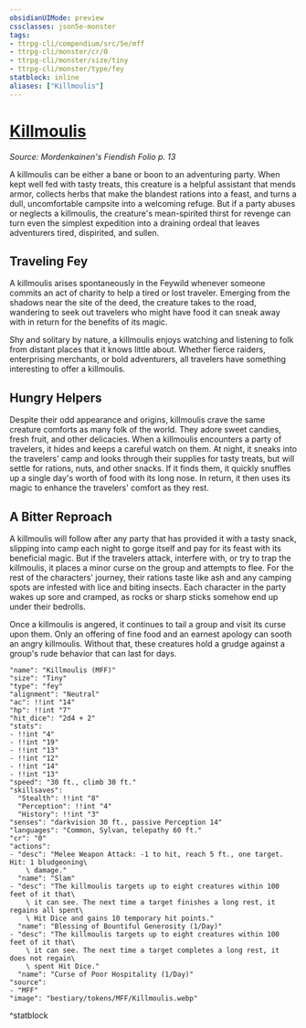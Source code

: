 ```yaml
---
obsidianUIMode: preview
cssclasses: json5e-monster
tags:
- ttrpg-cli/compendium/src/5e/mff
- ttrpg-cli/monster/cr/0
- ttrpg-cli/monster/size/tiny
- ttrpg-cli/monster/type/fey
statblock: inline
aliases: ["Killmoulis"]
---
```

# [Killmoulis](3-Compendium\CLI\bestiary\fey/killmoulis-mff.md)
*Source: Mordenkainen's Fiendish Folio p. 13*  

A killmoulis can be either a bane or boon to an adventuring party. When kept well fed with tasty treats, this creature is a helpful assistant that mends armor, collects herbs that make the blandest rations into a feast, and turns a dull, uncomfortable campsite into a welcoming refuge. But if a party abuses or neglects a killmoulis, the creature's mean-spirited thirst for revenge can turn even the simplest expedition into a draining ordeal that leaves adventurers tired, dispirited, and sullen.

## Traveling Fey

A killmoulis arises spontaneously in the Feywild whenever someone commits an act of charity to help a tired or lost traveler. Emerging from the shadows near the site of the deed, the creature takes to the road, wandering to seek out travelers who might have food it can sneak away with in return for the benefits of its magic.

Shy and solitary by nature, a killmoulis enjoys watching and listening to folk from distant places that it knows little about. Whether fierce raiders, enterprising merchants, or bold adventurers, all travelers have something interesting to offer a killmoulis.

## Hungry Helpers

Despite their odd appearance and origins, killmoulis crave the same creature comforts as many folk of the world. They adore sweet candies, fresh fruit, and other delicacies. When a killmoulis encounters a party of travelers, it hides and keeps a careful watch on them. At night, it sneaks into the travelers' camp and looks through their supplies for tasty treats, but will settle for rations, nuts, and other snacks. If it finds them, it quickly snuffles up a single day's worth of food with its long nose. In return, it then uses its magic to enhance the travelers' comfort as they rest.

## A Bitter Reproach

A killmoulis will follow after any party that has provided it with a tasty snack, slipping into camp each night to gorge itself and pay for its feast with its beneficial magic. But if the travelers attack, interfere with, or try to trap the killmoulis, it places a minor curse on the group and attempts to flee. For the rest of the characters' journey, their rations taste like ash and any camping spots are infested with lice and biting insects. Each character in the party wakes up sore and cramped, as rocks or sharp sticks somehow end up under their bedrolls.

Once a killmoulis is angered, it continues to tail a group and visit its curse upon them. Only an offering of fine food and an earnest apology can sooth an angry killmoulis. Without that, these creatures hold a grudge against a group's rude behavior that can last for days.

```statblock
"name": "Killmoulis (MFF)"
"size": "Tiny"
"type": "fey"
"alignment": "Neutral"
"ac": !!int "14"
"hp": !!int "7"
"hit_dice": "2d4 + 2"
"stats":
- !!int "4"
- !!int "19"
- !!int "13"
- !!int "12"
- !!int "14"
- !!int "13"
"speed": "30 ft., climb 30 ft."
"skillsaves":
  "Stealth": !!int "8"
  "Perception": !!int "4"
  "History": !!int "3"
"senses": "darkvision 30 ft., passive Perception 14"
"languages": "Common, Sylvan, telepathy 60 ft."
"cr": "0"
"actions":
- "desc": "Melee Weapon Attack: -1 to hit, reach 5 ft., one target. Hit: 1 bludgeoning\
    \ damage."
  "name": "Slam"
- "desc": "The killmoulis targets up to eight creatures within 100 feet of it that\
    \ it can see. The next time a target finishes a long rest, it regains all spent\
    \ Hit Dice and gains 10 temporary hit points."
  "name": "Blessing of Bountiful Generosity (1/Day)"
- "desc": "The killmoulis targets up to eight creatures within 100 feet of it that\
    \ it can see. The next time a target completes a long rest, it does not regain\
    \ spent Hit Dice."
  "name": "Curse of Poor Hospitality (1/Day)"
"source":
- "MFF"
"image": "bestiary/tokens/MFF/Killmoulis.webp"
```
^statblock